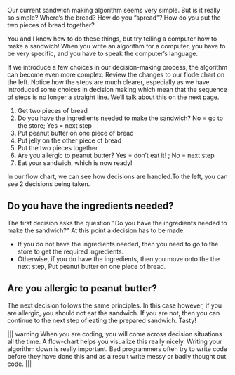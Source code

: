 Our current sandwich making algorithm seems very simple.  But is it really so simple? Where’s the bread? How do you “spread”? How do you put the two pieces of bread together?

You and I know how to do these things, but try telling a computer how to make a sandwich! When you write an algorithm for a computer, you have to be very specific, and you have to speak the computer’s language. 

If we introduce a few choices in our decision-making process, the algorithm can become even more complex. 
Review the changes to our flode chart on the left. Notice how the steps are much clearer, especially as we have introduced some choices in decision making which mean that the sequence of steps is no longer a straight line. We’ll talk about this on the next page.


1.	Get two pieces of bread
2.	Do you have the ingredients needed to make the sandwich? No = go to the store; Yes = next step
3.	Put peanut butter on one piece of bread
4.	Put jelly on the other piece of bread
5.	Put the two pieces together
6.	Are you allergic to peanut butter? Yes = don’t eat it! ; No = next step
7.	Eat your sandwich, which is now ready!

In our flow chart, we can see how decisions are handled.To the left, you can see 2 decisions being taken.
## Do you have the ingredients needed? 
The first decision asks the question "Do you have the ingredients needed to make the sandwich?"  At this point a decision has to be made. 
- If you do not have the ingredients needed, then you need to go to the store to get the required ingredients. 
- Otherwise, if you do have the ingredients, then you move onto the the next step, Put peanut butter on one piece of bread. 
## Are you allergic to peanut butter? 
The next decision follows the same principles. In this case however, if you are allergic, you should not eat the sandwich. If you are not, then you can continue to the next step of eating the prepared sandwich. Tasty!

||| warning
When you are coding, you will come across decision situations all the time. A flow-chart helps you visualize this really nicely.
Writing your algorithm down is really important. Bad programmers often try to write code before they have done this and as a result write messy or badly thought out code.
|||
